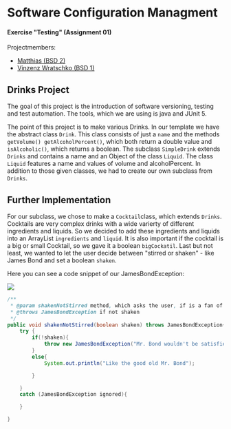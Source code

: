 # Software Configuration Managment

#### Exercise "Testing" (Assignment 01)

Projectmembers:

- [Matthias (BSD 2)](https://github.com/schneidermatthias)
- [Vinzenz Wratschko (BSD 1)](https://github.com/vinziw)

## Drinks Project

The goal of this project is the introduction of software versioning, testing and test automation. The tools, which we are using is java and JUnit 5.

The point of this project is to make various Drinks. In our template we have the abstract class ```Drink```. This class consists of just a ```name``` and the methods ```getVolume() getAlcoholPercent()```, which both return a double value and ```isAlcoholic()```, which returns a boolean. The subclass ```SimpleDrink``` extends ```Drinks``` and contains a name and an Object of the class ```Liquid```. The class ```Liquid``` features a name and values of volume and alcoholPercent. In addition to those given classes, we had to create our own subclass from ```Drinks```.

## Further Implementation

For our subclass, we chose to make a ```Cocktail```class, which extends ```Drinks```. Cocktails are very complex drinks with a wide varierty of different ingredients and liquids. So we decided to add these ingredients and liquids into an ArrayList ```ingredients``` and ```liquid```. It is also important if the cocktail is a big or small Cocktail, so we gave it a boolean ```bigCockatil```. Last but not least, we wanted to let the user decide between "stirred or shaken" - like James Bond and set a boolean ```shaken```.

Here you can see a code snippet of our JamesBondException:

![](https://66.media.tumblr.com/c8cffd82517856d1a7f7fe1874ab62ce/tumblr_mxw6z8bRXU1rw29kqo1_500.gifv)

```java
/**
 * @param shakenNotStirred method, which asks the user, if is a fan of James Bond
 * @throws JamesBondException if not shaken
 */
public void shakenNotStirred(boolean shaken) throws JamesBondException{
	try {
		if(!shaken){
			throw new JamesBondException("Mr. Bond wouldn't be satisfied");
		}
		else{
			System.out.println("Like the good old Mr. Bond");

		}

	}
	catch (JamesBondException ignored){

	}

}
```

